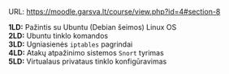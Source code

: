 URL: https://moodle.garsva.lt/course/view.php?id=4#section-8  

**1LD:** Pažintis su Ubuntu (Debian šeimos) Linux OS  
**2LD:** Ubuntu tinklo komandos  
**3LD:** Ugniasienės `iptables` pagrindai  
**4LD:** Atakų atpažinimo sistemos `Snort` tyrimas  
**5LD:** Virtualaus privataus tinklo konfigūravimas  
